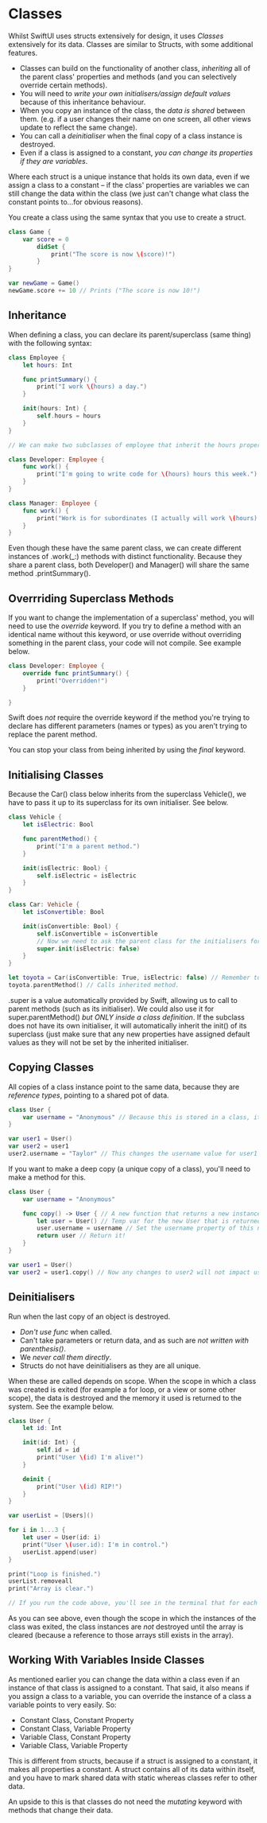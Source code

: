 # Classes

Whilst SwiftUI uses structs extensively for design, it uses *Classes* extensively for its data. Classes are similar to Structs, with some additional features.

* Classes can build on the functionality of another class, *inheriting* all of the parent class' properties and methods (and you can selectively override certain methods).
* You will need to *write your own initialisers/assign default values* because of this inheritance behaviour.
* When you copy an instance of the class, the *data is shared* between them. (e.g. if a user changes their name on one screen, all other views update to reflect the same change).
* You can call a *deinitialiser* when the final copy of a class instance is destroyed.
* Even if a class is assigned to a constant, *you can change its properties if they are variables*.

Where each struct is a unique instance that holds its own data, even if we assign a class to a constant – if the class' properties are variables we can still change the data within the class (we just can't change what class the constant points to...for obvious reasons).

You create a class using the same syntax that you use to create a struct.

```swift
class Game {
    var score = 0
        didSet {
            print("The score is now \(score)!")
        }
}

var newGame = Game()
newGame.score += 10 // Prints ("The score is now 10!")
```

## Inheritance

When defining a class, you can declare its parent/superclass (same thing) with the following syntax:

```swift
class Employee {
    let hours: Int

    func printSummary() {
        print("I work \(hours) a day.")
    }

    init(hours: Int) {
        self.hours = hours
    }
}

// We can make two subclasses of employee that inherit the hours property and initialiser (without having to state this).

class Developer: Employee {
    func work() {
        print("I'm going to write code for \(hours) hours this week.")
    }
}

class Manager: Employee {
    func work() {
        print("Work is for subordinates (I actually will work \(hours) hours this week).")
    }
}
```

Even though these have the same parent class, we can create different instances of .work(_:) methods with distinct functionality. Because they share a parent class, both Developer() and Manager() will share the same method .printSummary().

## Overrriding Superclass Methods

If you want to change the implementation of a superclass' method, you will need to use the *override* keyword. If you try to define a method with an identical name without this keyword, or use override without overriding something in the parent class, your code will not compile. See example below.

```swift
class Developer: Employee {
    override func printSummary() {
        print("Overridden!")
    }

}
```

Swift does *not* require the override keyword if the method you're trying to declare has different parameters (names or types) as you aren't trying to replace the parent method.

You can stop your class from being inherited by using the *final* keyword.

## Initialising Classes

Because the Car() class below inherits from the superclass Vehicle(), we have to pass it up to its superclass for its own initialiser. See below.

```swift
class Vehicle {
    let isElectric: Bool

    func parentMethod() {
        print("I'm a parent method.")
    }

    init(isElectric: Bool) {
        self.isElectric = isElectric
    }
}

class Car: Vehicle {
    let isConvertible: Bool

    init(isConvertible: Bool) {
        self.isConvertible = isConvertible
        // Now we need to ask the parent class for the initialisers for its properties.
        super.init(isElectric: false)
    }
}

let toyota = Car(isConvertible: True, isElectric: false) // Remember to define your inherited properties when calling a class.
toyota.parentMethod() // Calls inherited method.

```

.super is a value automatically provided by Swift, allowing us to call to parent methods (such as its initialiser). We could also use it for super.parentMethod() *but ONLY inside a class definition*. If the subclass does not have its own initialiser, it will automatically inherit the init() of its superclass (just make sure that any new properties have assigned default values as they will not be set by the inherited initialiser.

## Copying Classes

All copies of a class instance point to the same data, because they are *reference types*, pointing to a shared pot of data.

```swift
class User {
    var username = "Anonymous" // Because this is stored in a class, it will be shared across a class.
}

var user1 = User()
var user2 = user1
user2.username = "Taylor" // This changes the username value for user1 as well, as it is just a reference that points to user1.
```

If you want to make a deep copy (a unique copy of a class), you'll need to make a method for this.

```swift
class User {
    var username = "Anonymous"

    func copy() -> User { // A new function that returns a new instance of User
        let user = User() // Temp var for the new User that is returned.
        user.username = username // Set the username property of this new username to the one of the current instance.
        return user // Return it!
    }
}

var user1 = User()
var user2 = user1.copy() // Now any changes to user2 will not impact user1 as they are separate instances.

```

## Deinitialisers

Run when the last copy of an object is destroyed.

* *Don't use func* when called.
* Can't take parameters or return data, and as such are *not written with parenthesis()*.
* We *never call them directly*.
* Structs do not have deinitialisers as they are all unique.

When these are called depends on scope. When the scope in which a class was created is exited (for example a for loop, or a view or some other scope), the data is destroyed and the memory it used is returned to the system. See the example below.

```swift
class User {
    let id: Int

    init(id: Int) {
        self.id = id
        print("User \(id) I'm alive!")
    }

    deinit {
        print("User \(id) RIP!")
    }
}

var userList = [Users]()

for i in 1...3 {
    let user = User(id: i)
    print("User \(user.id): I'm in control.")
    userList.append(user)
}

print("Loop is finished.")
userList.removeall
print("Array is clear.")

// If you run the code above, you'll see in the terminal that for each iteration in the loop, a new instance is created, the function executes, and then is destroyed (it won't do that if you copy and paste it, because of the array that is appended. You'll see what the instances of the class are only destroyed when the userList array is cleared.)
```

As you can see above, even though the scope in which the instances of the class was exited, the class instances are *not* destroyed until the array is cleared (because a reference to those arrays still exists in the array).

## Working With Variables Inside Classes

As mentioned earlier you can change the data within a class even if an instance of that class is assigned to a constant. That said, it also means if you assign a class to a variable, you can override the instance of a class a variable points to very easily. So:

* Constant Class, Constant Property
* Constant Class, Variable Property
* Variable Class, Constant Property
* Variable Class, Variable Property

This is different from structs, because if a struct is assigned to a constant, it makes all properties a constant. A struct contains all of its data within itself, and you have to mark shared data with static whereas classes refer to other data.

An upside to this is that classes do not need the *mutating* keyword with methods that change their data.